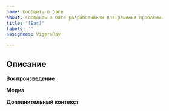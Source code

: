 ```yaml
---
name: Сообщить о баге
about: Сообщить о баге разработчикам для решения проблемы.
title: "[Баг]"
labels: ''
assignees: VigersRay

---
```


## Описание
<!-- Подробно объясните вашу проблему. Проблемы без должного объяснения могут быть закрыты. -->

**Воспроизведение**
<!-- Включите шаги для воспроизведения, если это возможно. -->

**Медиа**
<!-- Если есть возможность, прикрепите скриншот/видео, показывающие саму проблему и шаги ее воспроизведения. -->

**Дополнительный контекст**
<!-- Добавьте сюда любой другой контекст или скриншоты, связанные с проблемой. -->
